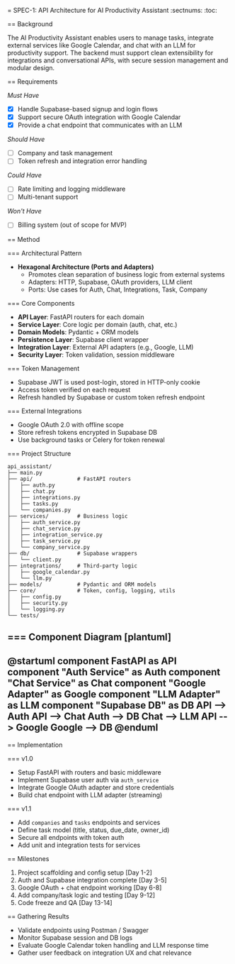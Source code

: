 = SPEC-1: API Architecture for AI Productivity Assistant
:sectnums:
:toc:


== Background

The AI Productivity Assistant enables users to manage tasks, integrate external services like Google Calendar, and chat with an LLM for productivity support. The backend must support clean extensibility for integrations and conversational APIs, with secure session management and modular design.


== Requirements

*Must Have*
- [x] Handle Supabase-based signup and login flows
- [x] Support secure OAuth integration with Google Calendar
- [x] Provide a chat endpoint that communicates with an LLM

*Should Have*
- [ ] Company and task management
- [ ] Token refresh and integration error handling

*Could Have*
- [ ] Rate limiting and logging middleware
- [ ] Multi-tenant support

*Won't Have*
- [ ] Billing system (out of scope for MVP)


== Method

=== Architectural Pattern
- **Hexagonal Architecture (Ports and Adapters)**
  - Promotes clean separation of business logic from external systems
  - Adapters: HTTP, Supabase, OAuth providers, LLM client
  - Ports: Use cases for Auth, Chat, Integrations, Task, Company

=== Core Components
- **API Layer**: FastAPI routers for each domain
- **Service Layer**: Core logic per domain (auth, chat, etc.)
- **Domain Models**: Pydantic + ORM models
- **Persistence Layer**: Supabase client wrapper
- **Integration Layer**: External API adapters (e.g., Google, LLM)
- **Security Layer**: Token validation, session middleware

=== Token Management
- Supabase JWT is used post-login, stored in HTTP-only cookie
- Access token verified on each request
- Refresh handled by Supabase or custom token refresh endpoint

=== External Integrations
- Google OAuth 2.0 with offline scope
- Store refresh tokens encrypted in Supabase DB
- Use background tasks or Celery for token renewal

=== Project Structure
```
api_assistant/
├── main.py
├── api/              # FastAPI routers
│   ├── auth.py
│   ├── chat.py
│   ├── integrations.py
│   ├── tasks.py
│   └── companies.py
├── services/         # Business logic
│   ├── auth_service.py
│   ├── chat_service.py
│   ├── integration_service.py
│   ├── task_service.py
│   └── company_service.py
├── db/               # Supabase wrappers
│   └── client.py
├── integrations/     # Third-party logic
│   ├── google_calendar.py
│   └── llm.py
├── models/           # Pydantic and ORM models
├── core/             # Token, config, logging, utils
│   ├── config.py
│   ├── security.py
│   └── logging.py
└── tests/
```

=== Component Diagram
[plantuml]
----
@startuml
component FastAPI as API
component "Auth Service" as Auth
component "Chat Service" as Chat
component "Google Adapter" as Google
component "LLM Adapter" as LLM
component "Supabase DB" as DB
API --> Auth
API --> Chat
Auth --> DB
Chat --> LLM
API --> Google
Google --> DB
@enduml
----

== Implementation

=== v1.0
- Setup FastAPI with routers and basic middleware
- Implement Supabase user auth via `auth_service`
- Integrate Google OAuth adapter and store credentials
- Build chat endpoint with LLM adapter (streaming)

=== v1.1
- Add `companies` and `tasks` endpoints and services
- Define task model (title, status, due_date, owner_id)
- Secure all endpoints with token auth
- Add unit and integration tests for services


== Milestones

1. Project scaffolding and config setup [Day 1-2]
2. Auth and Supabase integration complete [Day 3-5]
3. Google OAuth + chat endpoint working [Day 6-8]
4. Add company/task logic and testing [Day 9-12]
5. Code freeze and QA [Day 13-14]


== Gathering Results

- Validate endpoints using Postman / Swagger
- Monitor Supabase session and DB logs
- Evaluate Google Calendar token handling and LLM response time
- Gather user feedback on integration UX and chat relevance
